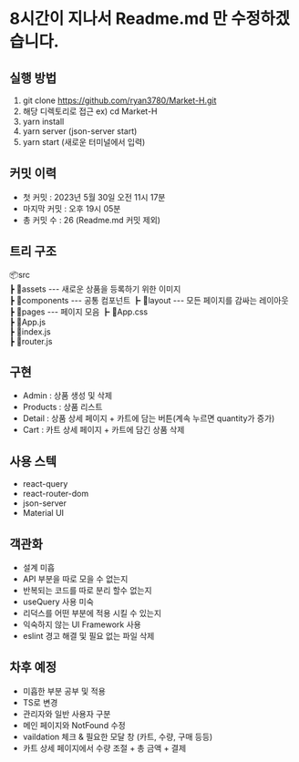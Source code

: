 # 8시간이 지나서 Readme.md 만 수정하겠습니다.

## 실행 방법
1. git clone https://github.com/ryan3780/Market-H.git
2. 해당 디렉토리로 접근 ex) cd Market-H
3. yarn install
4. yarn server (json-server start)
5. yarn start (새로운 터미널에서 입력)


## 커밋 이력
- 첫 커밋 : 2023년 5월 30일 오전 11시 17분
- 마지막 커밋 : 오후 19시 05분
- 총 커밋 수 : 26 (Readme.md 커밋 제외)

## 트리 구조
📦src  
 ┣ 📂assets  --- 새로운 상품을 등록하기 위한 이미지  
 ┣ 📂components --- 공통 컴포넌트
 ┣ 📂layout --- 모든 페이지를 감싸는 레이아웃  
 ┣ 📂pages --- 페이지 모음
 ┣ 📜App.css  
 ┣ 📜App.js  
 ┣ 📜index.js   
 ┣ 📜router.js  

## 구현
- Admin : 상품 생성 및 삭제
- Products : 상품 리스트
- Detail : 상품 상세 페이지 + 카트에 담는 버튼(계속 누르면 quantity가 증가)
- Cart : 카트 상세 페이지 + 카트에 담긴 상품 삭제

## 사용 스텍
- react-query
- react-router-dom
- json-server
- Material UI

## 객관화
- 설계 미흡 
- API 부분을 따로 모을 수 없는지 
- 반복되는 코드를 따로 분리 할수 없는지
- useQuery 사용 미숙
- 리덕스를 어떤 부분에 적용 시킬 수 있는지
- 익숙하지 않는 UI Framework 사용
- eslint 경고 해결 및 필요 없는 파일 삭제


## 차후 예정
- 미흡한 부분 공부 및 적용
- TS로 변경
- 관리자와 일반 사용자 구분
- 메인 페이지와 NotFound 수정
- vaildation 체크 & 필요한 모달 창 (카트, 수량, 구매 등등)
- 카트 상세 페이지에서 수량 조절 + 총 금액 + 결제

